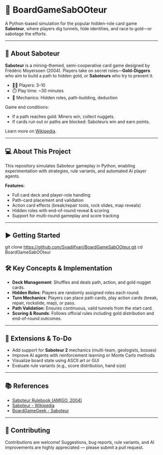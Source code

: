 # 🎲 BoardGameSabOOteur

A Python-based simulation for the popular hidden-role card game **Saboteur**, where players dig tunnels, hide identities, and race to gold—or sabotage the efforts.

---

## 🧩 About Saboteur

**Saboteur** is a mining-themed, semi-cooperative card game designed by Frédéric Moyersoen (2004). Players take on secret roles—**Gold-Diggers** who aim to build a path to hidden gold, or **Saboteurs** who try to prevent it.

- 🧙‍♂️ Players: 3–10  
- ⏱️ Play time: ~30 minutes  
- 🎲 Mechanics: Hidden roles, path-building, deduction  

Game end conditions:  
- If a path reaches gold: Miners win, collect nuggets.  
- If cards run out or paths are blocked: Saboteurs win and earn points.

Learn more on [Wikipedia](https://en.wikipedia.org/wiki/Saboteur_%28card_game%29).

---

## 💻 About This Project

This repository simulates Saboteur gameplay in Python, enabling experimentation with strategies, rule variants, and automated AI player agents.

**Features:**

- Full card deck and player-role handling  
- Path-card placement and validation  
- Action card effects (break/repair tools, rock slides, map reveals)  
- Hidden roles with end-of-round reveal & scoring  
- Support for multi-round gameplay and score tracking  

---

## ▶️ Getting Started
git clone https://github.com/Svadilfvari/BoardGameSabOOteur.git
cd BoardGameSabOOteur

## 🛠️ Key Concepts & Implementation

- **Deck Management**: Shuffles and deals path, action, and gold nugget cards.  
- **Hidden Roles**: Players are randomly assigned roles each round.  
- **Turn Mechanics**: Players can place path cards, play action cards (break, repair, rockslide, map), or pass.  
- **Path Validation**: Ensures continuous, valid tunnels from the start card.  
- **Scoring & Rounds**: Follows official rules including gold distribution and end-of-round outcomes.  

---

## 🧩 Extensions & To-Do

- Add support for **Saboteur 2** mechanics (multi-team, geologists, bosses)  
- Improve AI agents with reinforcement learning or Monte Carlo methods  
- Visualize board state using ASCII art or GUI  
- Evaluate rule variants (e.g., score distribution, hand size)  

---

## 📚 References

- [Saboteur Rulebook (AMIGO, 2004)](https://cdn.1j1ju.com/medias/83/8a/e7-saboteur-rulebook.pdf)  
- [Saboteur - Wikipedia](https://en.wikipedia.org/wiki/Saboteur_%28card_game%29)  
- [BoardGameGeek - Saboteur](https://boardgamegeek.com/boardgame/9220/saboteur)  

---

## 🤝 Contributing

Contributions are welcome! Suggestions, bug reports, rule variants, and AI improvements are highly appreciated — please submit a pull request.
